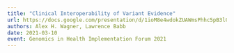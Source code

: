 ```yaml
---
title: "Clinical Interoperability of Variant Evidence"
url: https://docs.google.com/presentation/d/1ioM8e4wdokZUAWmsPhhc5pB3l035yrQhi010eS2O2Js/edit?usp=sharing
authors: Alex H. Wagner, Lawrence Babb
date: 2021-03-10
event: Genomics in Health Implementation Forum 2021
---
```

